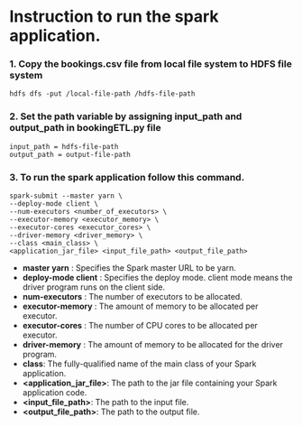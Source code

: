
# Instruction to run the spark application.

### 1. Copy the bookings.csv file from local file system to HDFS file system

```
hdfs dfs -put /local-file-path /hdfs-file-path
```

### 2. Set the path variable by assigning input_path and output_path in bookingETL.py file

```
input_path = hdfs-file-path
output_path = output-file-path
```
### 3. To run the spark application follow this command.

```
spark-submit --master yarn \
--deploy-mode client \
--num-executors <number_of_executors> \
--executor-memory <executor_memory> \
--executor-cores <executor_cores> \
--driver-memory <driver_memory> \
--class <main_class> \
<application_jar_file> <input_file_path> <output_file_path>
```



* __master yarn__ : Specifies the Spark master URL to be yarn.
* __deploy-mode client__ : Specifies the deploy mode. client mode means the driver program runs on the client side.
* __num-executors__ : The number of executors to be allocated.
* __executor-memory__ : The amount of memory to be allocated per executor.
* __executor-cores__ : The number of CPU cores to be allocated per executor.
* __driver-memory__ : The amount of memory to be allocated for the driver program.
* __class__: The fully-qualified name of the main class of your Spark application.
* __<application_jar_file>__: The path to the jar file containing your Spark application code.
* __<input_file_path>__: The path to the input file.
* __<output_file_path>__: The path to the output file.

